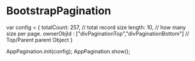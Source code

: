 # BootstrapPagination



var config = { totalCount: 257, // total record size
               length: 10, // how many size per page.
               ownerObjId : ["divPaginationTop","divPaginationBottom"] // Top/Parent parent Object
}


AppPagination.init(config);
AppPagination.show();

